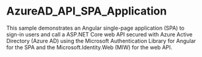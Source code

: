 # AzureAD_API_SPA_Application
This sample demonstrates an Angular single-page application (SPA) to sign-in users and call a ASP.NET Core web API secured with Azure Active Directory (Azure AD) using the Microsoft Authentication Library for Angular for the SPA and the Microsoft.Identity.Web (MIW) for the web API.
